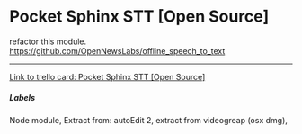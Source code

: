 # Pocket Sphinx STT [Open Source]

refactor this module. 
https://github.com/OpenNewsLabs/offline_speech_to_text

---

[Link to trello card: Pocket Sphinx STT [Open Source]](https://trello.com/c/NAm9fX4e)

##### Labels

Node module, Extract from: autoEdit 2, extract from videogreap (osx dmg), 